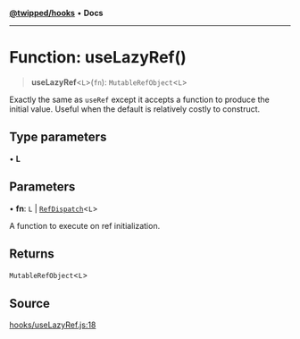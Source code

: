 [**@twipped/hooks**](../../README.md) • **Docs**

***

# Function: useLazyRef()

> **useLazyRef**\<`L`\>(`fn`): `MutableRefObject`\<`L`\>

Exactly the same as `useRef` except it accepts a function to produce the initial value.
Useful when the default is relatively costly to construct.

## Type parameters

• **L**

## Parameters

• **fn**: `L` \| [`RefDispatch`](../type-aliases/RefDispatch.md)\<`L`\>

A function to execute on ref initialization.

## Returns

`MutableRefObject`\<`L`\>

## Source

[hooks/useLazyRef.js:18](https://github.com/Twipped/hooks/blob/main/hooks/useLazyRef.js#L18)
